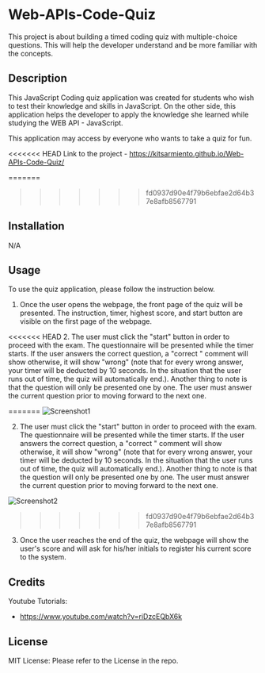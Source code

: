 # Web-APIs-Code-Quiz

This project is about building a timed coding quiz with multiple-choice questions. This will help the developer understand and be more familiar with the concepts.

## Description

This JavaScript Coding quiz application was created for students who wish to test their knowledge and skills in JavaScript. On the other side, this application helps the developer to apply the knowledge she learned while studying the WEB API - JavaScript.

This application may access by everyone who wants to take a quiz for fun.

<<<<<<< HEAD
Link to the project - https://kitsarmiento.github.io/Web-APIs-Code-Quiz/

=======
>>>>>>> fd0937d90e4f79b6ebfae2d64b37e8afb8567791
## Installation

N/A

## Usage

To use the quiz application, please follow the instruction below.

1. Once the user opens the webpage, the front page of the quiz will be presented. The instruction, timer, highest score, and start button are visible on the first page of the webpage.

<<<<<<< HEAD
2. The user must click the "start" button in order to proceed with the exam. The questionnaire will be presented while the timer starts. If the user answers the correct question, a "correct " comment will show otherwise, it will show "wrong" (note that for every wrong answer, your timer will be deducted by 10 seconds. In the situation that the user runs out of time, the quiz will automatically end.). Another thing to note is that the question will only be presented one by one. The user must answer the current question prior to moving forward to the next one.

=======
![Screenshot1](https://github.com/KitSarmiento/Web-APIs-Code-Quiz/assets/135483936/0660b29f-2c52-499c-a8da-36f774180ebf)

2. The user must click the "start" button in order to proceed with the exam. The questionnaire will be presented while the timer starts. If the user answers the correct question, a "correct " comment will show otherwise, it will show "wrong" (note that for every wrong answer, your timer will be deducted by 10 seconds. In the situation that the user runs out of time, the quiz will automatically end.). Another thing to note is that the question will only be presented one by one. The user must answer the current question prior to moving forward to the next one.

![Screenshot2](https://github.com/KitSarmiento/Web-APIs-Code-Quiz/assets/135483936/e453fd95-f827-437f-87ac-c55d84246d04)

>>>>>>> fd0937d90e4f79b6ebfae2d64b37e8afb8567791
3. Once the user reaches the end of the quiz, the webpage will show the user's score and will ask for his/her initials to register his current score to the system.

## Credits

Youtube Tutorials:

- https://www.youtube.com/watch?v=riDzcEQbX6k

## License

MIT License: Please refer to the License in the repo.
